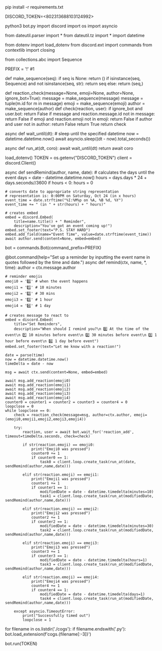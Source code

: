 pip install -r requirements.txt

DISCORD_TOKEN=<802313688103124992>

python3 bot.py
import discord
import os
import asyncio

from dateutil.parser import *
from dateutil.tz import * 
import datetime


from dotenv import load_dotenv
from discord.ext import commands
from contextlib import closing

from collections.abc import Sequence

PREFIX = '!' #1

def make_sequence(seq):
    if seq is None:
        return ()
    if isinstance(seq, Sequence) and not isinstance(seq, str):
        return seq
    else:
        return (seq,)

def reaction_check(message=None, emoji=None, author=None, ignore_bot=True):
    message = make_sequence(message)
    message = tuple(m.id for m in message)
    emoji = make_sequence(emoji)
    author = make_sequence(author)
    def check(reaction, user):
        if ignore_bot and user.bot:
            return False
        if message and reaction.message.id not in message:
            return False
        if emoji and reaction.emoji not in emoji:
            return False
        if author and user not in author:
            return False
        return True
    return check

async def wait_until(dt):
    # sleep until the specified datetime
    now = datetime.datetime.now()
    await asyncio.sleep((dt - now).total_seconds())

async def run_at(dt, coro):
    await wait_until(dt)
    return await coro

load_dotenv()
TOKEN = os.getenv("DISCORD_TOKEN")
client = discord.Client()

async def sendRemind(author, name, date):
	# calculates the days until the event
	days = date - datetime.datetime.now()
	hours = days.days * 24 + days.seconds//3600
	if hours < 0:
		hours = 0

	# converts date to appropriate string representation
	# representation is: 0:00PM on Saturday, Oct 24 (in x hours)
	event_time = date.strftime("%I:%M%p on %A, %B %d, %Y")
	event_time += " (in " + str(hours) + " hours)"

	# creates embed
	embed = discord.Embed(
		title=name.title() + " Reminder",
		description="You've got an event coming up!")
	embed.set_footer(text="P.S. STAY HARD")
	embed.add_field(name="Event Time", value=date.strftime(event_time))
	await author.send(content=None, embed=embed)

bot = commands.Bot(command_prefix=PREFIX)

@bot.command(help="Set up a reminder by inputting the event name in quotes followed by the time and date.")
async def remind(ctx, name, *, time):
	author = ctx.message.author
 
	# reminder emojis
	emoji0 = '0️⃣' # when the event happens 
	emoji1 = '1️⃣' # 10 minutes
	emoji2 = '2️⃣' # 30 mins
	emoji3 = '3️⃣' # 1 hour
	emoji4 = '4️⃣' # 1 day

	# creates message to react to
	embed = discord.Embed(
		title="Set Reminders",
		description="When should I remind you?\n 0️⃣ At the time of the event\n 1️⃣ 10 minutes before event\n 2️⃣ 30 minutes before event\n 3️⃣ 1 hour before event\n 4️⃣ 1 day before event")
	embed.set_footer(text="Let me know with a reaction!")

	date = parse(time)
	now = datetime.datetime.now()
	timeDelta = date - now

	msg = await ctx.send(content=None, embed=embed)

	await msg.add_reaction(emoji0)
	await msg.add_reaction(emoji1)
	await msg.add_reaction(emoji2)
	await msg.add_reaction(emoji3)
	await msg.add_reaction(emoji4)
	counter0 = counter1 = counter2 = counter3 = counter4 = 0
	loopclose = 0
	while loopclose == 0:
		check = reaction_check(message=msg, author=ctx.author, emoji=(emoji0,emoji1,emoji2,emoji3,emoji4))

		try:
			reaction, user = await bot.wait_for('reaction_add', timeout=timeDelta.seconds, check=check)

			if str(reaction.emoji) == emoji0:
				print("Emoji0 was pressed")
				counter0 += 1
				if counter0 == 1:
					task0 = client.loop.create_task(run_at(date, sendRemind(author,name,date)))

			elif str(reaction.emoji) == emoji1:
				print("Emoji1 was pressed")
				counter1 += 1
				if counter1 == 1:
					modifiedDate = date - datetime.timedelta(minutes=10)
					task1 = client.loop.create_task(run_at(modifiedDate, sendRemind(author,name,date)))

			elif str(reaction.emoji) == emoji2:
				print("Emoji2 was pressed")
				counter2 += 1
				if counter2 == 1:
					modifiedDate = date - datetime.timedelta(minutes=30)
					task2 = client.loop.create_task(run_at(modifiedDate, sendRemind(author,name,date)))

			elif str(reaction.emoji) == emoji3:
				print("Emoji3 was pressed")
				counter3 += 1
				if counter3 == 1:
					modifiedDate = date - datetime.timedelta(hours=1)
					task3 = client.loop.create_task(run_at(modifiedDate, sendRemind(author,name,date)))

			elif str(reaction.emoji) == emoji4:
				print("Emoji4 was pressed")
				counter4 += 1
				if counter4 == 1:
					modifiedDate = date - datetime.timedelta(days=1)
					task4 = client.loop.create_task(run_at(modifiedDate, sendRemind(author,name,date)))

		except asyncio.TimeoutError:
			print("Successfully timed out")
			loopclose = 1

for filename in os.listdir('./cogs'):
	if filename.endswith('.py'):
		bot.load_extension(f'cogs.{filename[:-3]}')

bot.run(TOKEN)

